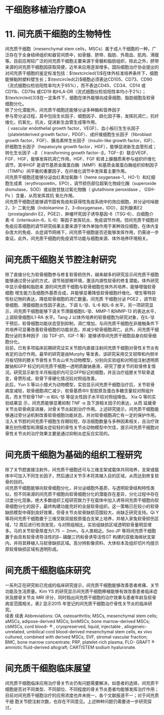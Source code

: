 # 干细胞移植治疗膝OA  
# 11. 间充质干细胞的生物特性  
间充质干细胞（mesenchymal stem cells，MSCs）属于成人干细胞的一种，广泛存在于全身结缔组织和器官间质中，如骨髓、脐带、脂肪、外周血、肌肉、滑膜等。目前应用较广泛的间充质干细胞主要来源于骨髓和脂肪组织，除此之外，脐带来源的间充质干细胞因获取简便，近年来应用逐渐增多。国际细胞治疗协会提出的对间充质干细胞的鉴定标准包括：$\textcircled{1}$在体外标准培养条件下，细胞能够黏附塑料壁生长；$\textcircled{2}$细胞必须表达CD105、CD73、CD90（流式细胞仪检验阳性率均大于$95\%$），而不表达CD45、CD34、CD14 或CD11b、CD79a 或CD19 和HLA-DR（流式细胞仪检验阳性率均小于$2\%$）；$\textcircled{3}$在一定条件下，细胞在体外能够向成骨细胞、脂肪细胞及软骨细胞分化。  
除了分化潜能外，间充质干细胞还能够分泌多种酶和营养因子  
参与旁分泌过程，其中包括生长因子、细胞因子、趋化因子等，发挥抗凋亡，抗纤维化，抗氧化，抗炎，促进新生血管生成等作用。  
（ vascular endothelial  growth factor，VEGF）、血小板衍生生长因子（plateletderived growth factor，PDGF）、成纤维细胞生长因子（fibroblast growth factor，FGF）、胰岛素样生长因子（insulin-like growth factor，IGF）、肝细胞生长因子（hepatocyte growth factor，HGF），能够促进新生血管形成；转化生长因子 $\mathrm{-\upbeta}$ （ transforming growth  factor-$\cdot\upbeta$，TGF-$\cdot\upbeta$）联合VEGF、FGF、HGF，能够发挥抗凋亡作用。HGF、FGF 和肾上腺髓质素参与组织纤维化调节，其中HGF 是调节基质金属蛋白酶（MMP）和基质金属蛋白酶组织抑制因子（TIMPs）间平衡的重要因子，在纤维化调节中发挥着主要作用。  
间充质干细胞还能够分泌血红素加氧酶-1（heme oxygenase-1，HO-1）和红细胞生成素（erythropoietin，EPO），调节损伤部位超氧化物歧化酶（superoxide dismutase，SOD）或谷胱甘肽过氧化物酶（ glutathione peroxidase ， GSH-Px ）含量，从而发挥其抗 氧化作用。  
间充质干细胞还能够调节固有免疫和获得性免疫系统中的效应细胞，并分泌吲哚胺2，3- 二氧化酶（Indoleamine 2，3-dioxygenase，IDO）、前列腺素E2（prostaglandin E2，PGE2）、肿瘤坏死因子诱导基因-6（TSG-6）、白细胞介素-6（interleukin-6，IL-6）等因子发挥抗炎、免疫调节作用。但间充质干细胞对免疫应答细胞的调节研究结果主要来源于体外单独作用于某种效应细胞，在体内复杂庞大的免疫、炎症调节网络下，间充质干细胞是否还能够发挥作用，仍需进一步查证。此外，间充质干细胞的免疫调节功能与细胞来源、体外培养环境相关。  
#  间充质干细胞关节腔注射研究  
除了直接分化为软骨细胞参与修复软骨损伤外，越来越多的研究显示间充质干细胞能够通过旁分泌的方式，调节局部微环境，激活内源性软骨的修复潜能。体外研究中显示骨髓和脂肪来 源的间充质干细胞与软骨细胞在体外共培养，能够增强软骨细胞 增生能力及细胞外基质合成，并能够显著降低软骨细胞纤维化、增生等特异性标记物的表达，降低软骨细胞的凋亡数量。间充质 干细胞分泌 PGE2 ，调节软骨细胞、滑膜细胞炎性因子表达，下调 IL-1β、IL-6 和IL-8 水平。另一项研究显示，间充质干细胞能够下调关节滑膜细胞IL-1β、MMP-1 和MMP-13 的表达水平，上调软骨细胞IL1-RA 水平。Tang J 以体外培养的软骨细胞为研究对象，在IL-1β 干预后，软骨细胞功能状态受到抑制，凋亡增加，与间充质干细胞在非接触条件下共培养可显著改善软骨细胞的功能状态，并减少软骨细胞凋亡。此外，间充质干细胞分泌的多种因子（如 TGF-β1、IGF-1 等）能够诱导间充质干细胞自身向软骨细胞分化。  
目前，已有多项临床前期研究证实关节腔内直接注射间充质干细胞对骨性关节炎有肯定的治疗作用。最早的研究是由Murphy 等发表，该研究采用交叉韧带和内侧半月板切除的膝关节骨性关节炎山羊为动物模型，分别向实验组和对照组注射透明质酸钠和GFP 标记的间充质干细胞—透明质酸钠悬液，研究了膝关节的软骨修复情况。研究显示新生半月板组织内可见GFP标记的细胞，并且治疗组膝关节软骨退变，骨赘形成，软骨下骨硬化情况较对照组改善。  
此后，Yun S 等以小猎犬为动物模型，实验显示间充质干细胞治疗后，关节软骨病变减轻，软骨细胞凋亡减少，软骨基质中II 型胶原及蛋白多糖含量较对照组升高，而关节软骨TNF-$\cdot\upalpha$ 和IL-1β  等促炎性因子水平较对照组降低。 Xia Q  等的实验结果显 示，间充质能够显著抑制 TNF $\cdot\upalpha$  及下游相关因子的表达，从而 延缓骨关节炎软骨病变进展，对骨关节炎起到治疗作用。上述研究提示，间充质干细胞能够通过旁分泌机制改善软骨细胞功能状态，并对软骨细胞凋亡有一定的保护作用。注入关节腔的间充质干细胞生存期较短，存活细胞数量与多种因素相关，且治疗效果在创伤模型和滑膜炎症较轻的骨性关节炎动物模型中欠佳，提示间充质干细胞对骨性关节炎的治疗效果主要是通过抑制炎症反应实现的。  
#  间充质干细胞为基础的组织工程研究  
除了关节腔直接注射外，间充质干细胞还可与三维支架或载体共同培养，支架或载体中可加入不同生长因子，然后通过关节手术将其植入目的区域，从而达到修复软骨的目的。  
间充质干细胞能够向软骨细胞分化，并分泌细胞外基质，与透明软骨结构特性类似，但不同来源的间充质干细胞向软骨细胞分化的潜能存在差异，分化过程中存在过度分化现象。绝大多数组织工程研究致力于在载体中加入诱导间充质干细胞向软骨细胞分化的因子，最终构建功能完好的全层软骨组织。这一策略已在较小的软骨缺损模型中得到良好效果，但骨关节炎软骨缺损范围较大，尚缺乏研究支持。Qi Y 等将间充质干细胞置于三维交联双层胶原蛋白支架上培养，并植入家兔软骨损伤区域，12 周后进行检测发现，与对照组相比，实验组缺损区域透明软骨量明显增多。马的关节软骨厚度为$1.75\sim2\mathrm{mm}$，与人类相近。Seo JP 等将间充质干细胞置于由具有软骨诱导活性的$\upbeta-$ 磷酸三钙和骨诱导活性GT 构建的双极海绵状支架内，并将其移植入马软骨缺损区域。高分辨影像资料、大体标本及组织切片均提示原软骨缺损区域有透明形成。  
#  间充质干细胞临床研究  
一系列正在研究和已完成的临床研究提示，间充质干细胞能够改善患者疼痛、关节功能及生活质量。Kim YS 的研究显示间充质干细胞移植能够有效改善患者临床症状及膝骨关节炎 MRI 评分，同时指出间充质干细胞的治疗效果与患者年龄及软骨病变范围相关。表2 显示2015 年登记的间充质干细胞治疗骨性关节炎的临床研究。  
续表
续表
Abbreviations: OA, osteoarthritis; MSCs, mesenchymal stem cells; aMSCs, adipose-derived MSCs; bmMSCs, bone marrow-derived MSCs; cbMSCs, cord blood- ® , cryopreserved, liquid, injectable  , allogeneic-unrelated, umbilical cord blood-derived mesenchymal stem cells, ex vivo cultured, combined with  derived MSCs; SVF, stromal vascular fraction; BMC, bone marrow concentrate; PRP, platelet-rich plasma; FLO- GRAFT ® amniotic fluid-derived allograft; CARTISTEM sodium hyaluronate.  
#  间充质干细胞临床展望  
间充质干细胞临床应用治疗骨关节炎仍有问题需要解决，如患者的选择，间充质干细胞是否对不同类型、不同部位、不同程度的骨关节炎患者均能够发挥治疗作用；目前对间充质干细胞治疗的应用浓度也并未统一，各个文献报道不一；对于间充质干细 胞关节腔注射次数，也存在不同意见。上述种种问题仍需要进一步研究探讨。  
